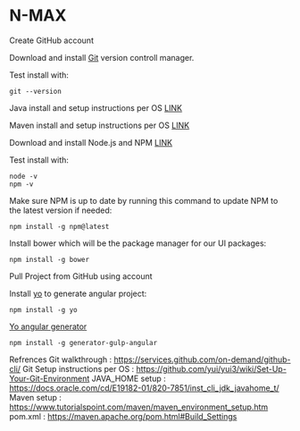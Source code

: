 # N-MAX

Create GitHub account

Download and install [Git](https://git-scm.com/download) version controll manager.

Test install with:
```
git --version
```

Java install and setup instructions per OS [LINK](https://java.com/en/download/help/download_options.xml)

Maven install and setup instructions per OS [LINK](https://maven.apache.org/install.html)

Download and install Node.js and NPM [LINK](https://www.npmjs.com/get-npm)

Test install with:
```
node -v
npm -v
```

Make sure NPM is up to date by running this command
to update NPM to the latest version if needed:
```
npm install -g npm@latest
```

Install bower which will be the package manager for
our UI packages:
```
npm install -g bower
```

Pull Project from GitHub using account

Install [yo](http://yeoman.io/) to generate angular project:
```
npm install -g yo
```

[Yo angular generator](https://github.com/Swiip/generator-gulp-angular)
```
npm install -g generator-gulp-angular
```

Refrences
Git walkthrough : https://services.github.com/on-demand/github-cli/
Git Setup instructions per OS : https://github.com/yui/yui3/wiki/Set-Up-Your-Git-Environment
JAVA_HOME setup : https://docs.oracle.com/cd/E19182-01/820-7851/inst_cli_jdk_javahome_t/
Maven setup : https://www.tutorialspoint.com/maven/maven_environment_setup.htm
pom.xml : https://maven.apache.org/pom.html#Build_Settings
